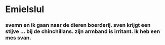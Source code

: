 # Emielslul

### svemn en ik gaan naar de dieren boerderij. sven krijgt een stijve ... bij de chinchillans. zijn armband is irritant. ik heb een mes svan.